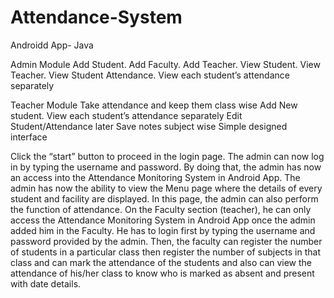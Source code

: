 # Attendance-System
Androidd App- Java 

Admin Module
Add Student.
Add Faculty.
Add Teacher.
View Student.
View Teacher.
View Student Attendance.
View each student’s attendance separately

Teacher Module
Take attendance and keep them class wise
Add New student. View each student’s attendance separately
Edit Student/Attendance later
Save notes subject wise
Simple  designed interface

Click the “start” button to proceed in the login page. The admin can now log in by typing the username and password. By doing that, the admin has now an access into the Attendance Monitoring System in Android App. The admin has now the ability to view the Menu page where the details of every student and facility are displayed. In this page, the admin can also perform the function of attendance. On the Faculty section (teacher), he can only access the Attendance Monitoring System in Android App once the admin added him in the Faculty. He has to login first by typing the username and password provided by the admin. Then, the  faculty can register the number of students in a particular
class then register the number of subjects in that class and can mark the attendance of the students and also can view the attendance of his/her class to know who is marked as absent and present with date details.


